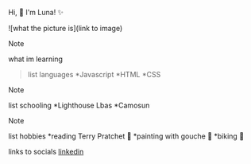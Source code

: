 Hi, :wave: I'm Luna! :sparkles:

![what the picture is](link to image)

> [!NOTE]
> what im learning

> list languages
> *Javascript
> *HTML
> *CSS

> [!NOTE]
> list schooling
> *Lighthouse Lbas
> *Camosun

> [!NOTE]
> list hobbies
> *reading Terry Pratchet :open_book:
> *painting with gouche :art:
> *biking :bicyclist:

links to socials [linkedin](linkhere)